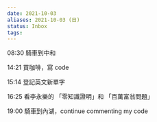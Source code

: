 ```yaml
---
date: 2021-10-03
aliases: 2021-10-03 (日)
status: Inbox
tags:
---
```



08:30 騎車到中和

14:21 買咖啡，寫 code

15:14 登記英文新單字

16:25 看李永樂的 「零知識證明」和 「百萬富翁問題」

19:00 騎車到內湖，continue commenting my code
